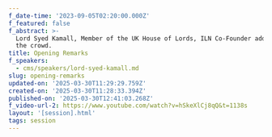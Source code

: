 ```yaml
---
f_date-time: '2023-09-05T02:20:00.000Z'
f_featured: false
f_abstract: >-
  Lord Syed Kamall, Member of the UK House of Lords, ILN Co-Founder addressed
  the crowd.
title: Opening Remarks
f_speakers:
  - cms/speakers/lord-syed-kamall.md
slug: opening-remarks
updated-on: '2025-03-30T11:29:29.759Z'
created-on: '2025-03-30T11:28:33.394Z'
published-on: '2025-03-30T12:41:03.268Z'
f_video-url-2: https://www.youtube.com/watch?v=hSkeXlCj8qQ&t=1138s
layout: '[session].html'
tags: session
---
```



